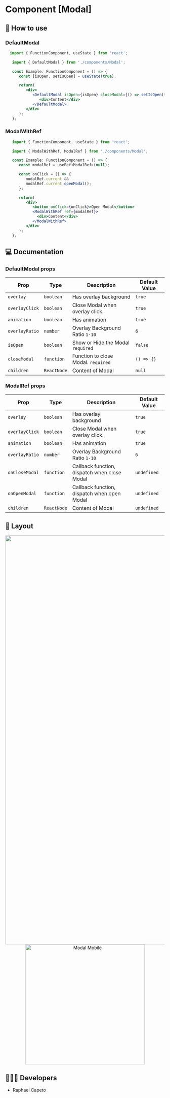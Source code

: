 # Component [Modal]


## 🚀 How to use

### DefaultModal
```jsx
  import { FunctionComponent, useState } from 'react';

   import { DefaultModal } from './components/Modal';

   const Example: FunctionComponent = () => {
      const [isOpen, setIsOpen] = useState(true);

      return(
         <div>
            <DefaultModal isOpen={isOpen} closeModal={() => setIsOpen(false)}>
               <div>Content</div>
            </DefaultModal>
         </div>
      );
   };
```

### ModalWithRef 
```jsx
   import { FunctionComponent, useState } from 'react';

   import { ModalWithRef, ModalRef } from './components/Modal';

   const Example: FunctionComponent = () => {
      const modalRef = useRef<ModalRef>(null);

      const onClick = () => {
         modalRef.current && 
         modalRef.current.openModal();
      };

      return(
         <div>
            <button onClick={onClick}>Open Modal</button>
            <ModalWithRef ref={modalRef}>
              <div>Content</div>
            </ModalWithRef>
         </div>
      );
   };

```


## 💻 Documentation

### DefaultModal props

| Prop | Type | Description                                                                                                                                         | Default Value |
| --------- | -------- | ------------------------------------------------------------------------------------------------------------------------------------------------------- | ----------------- |
| `overlay`  | `boolean` | Has overlay background | `true` |
| `overlayClick`  | `boolean` | Close Modal when overlay click. | `true` |
| `animation`  | `boolean` | Has animation | `true` |
| `overlayRatio`  | `number` | Overlay Background Ratio `1-10` | `6` |
| `isOpen`  | `boolean` | Show or Hide the Modal `required`| `false` |
| `closeModal`  | `function` | Function to close Modal. `required`| `() => {}` |
| `children`  | `ReactNode` | Content of Modal | `null`|

### ModalRef props

| Prop | Type | Description                                                                                                                                         | Default Value |
| --------- | -------- | ------------------------------------------------------------------------------------------------------------------------------------------------------- | ----------------- |
| `overlay`  | `boolean` | Has overlay background | `true` |
| `overlayClick`  | `boolean` | Close Modal when overlay click. | `true` |
| `animation`  | `boolean` | Has animation | `true` |
| `overlayRatio`  | `number` | Overlay Background Ratio `1-10` | `6` |
| `onCloseModal`  | `function` | Callback function, dispatch when close Modal | `undefined` |
| `onOpenModal`  | `function` | Callback function, dispatch when open Modal | `undefined` |
| `children`  | `ReactNode` | Content of Modal | `undefined`|


## 🔖 Layout

<p align="center">
  <img width="1287" alt="Modal Desktop" src="https://user-images.githubusercontent.com/61842405/154547719-097638f7-ea13-4100-a16a-7edafaa44c34.png">
  <br/>
  <img width="378" alt="Modal Mobile" src="https://user-images.githubusercontent.com/61842405/154547820-712bdaa1-be50-4d59-9e0f-ae853f84b331.png">

</p>

## 👨🏻‍💻 Developers
- Raphael Capeto


